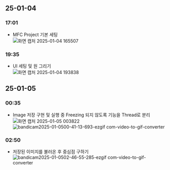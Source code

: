 
## 25-01-04</br>
### 17:01
- MFC Project 기본 세팅</br>
![화면 캡처 2025-01-04 165507](https://github.com/user-attachments/assets/5fcf8ede-07c6-4df4-bb62-0bd484daac0c)</br>

### 19:35</br>
- UI 세팅 및 원 그리기</br>
![화면 캡처 2025-01-04 193838](https://github.com/user-attachments/assets/9aadd9b1-1a0e-4f85-861f-63de06ec896b)</br>

## 25-01-05</br>
### 00:35</br>
- Image 저장 구현 및 실행 중 Freezing 되지 않도록 기능을 Thread로 분리</br>
![화면 캡처 2025-01-05 003822](https://github.com/user-attachments/assets/f36fb35e-c621-44bc-9191-2d654907b397)</br>
![bandicam2025-01-0500-41-13-693-ezgif com-video-to-gif-converter](https://github.com/user-attachments/assets/e6107aa5-a052-4a40-a975-4e35f7249460)

### 02:50</br>
- 저장된 이미지를 불러온 후 중심점 구하기</br>
![bandicam2025-01-0502-46-55-285-ezgif com-video-to-gif-converter](https://github.com/user-attachments/assets/01639eb7-afe9-4f77-88ef-9e64d3a437fb)
